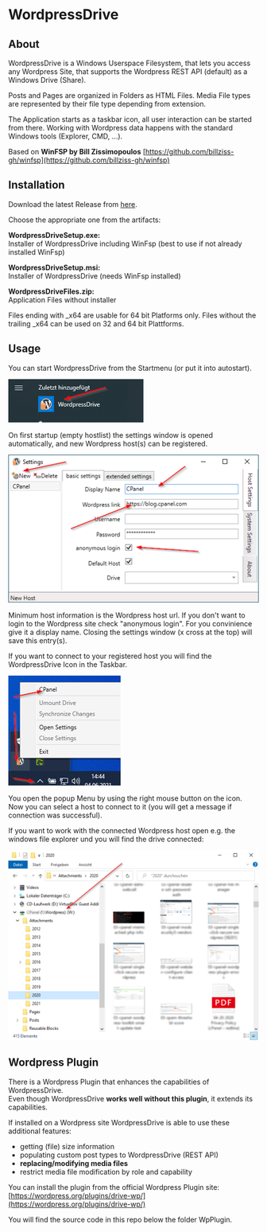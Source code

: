 # WordpressDrive

## About

WordpressDrive is a Windows Userspace Filesystem, that lets you access any Wordpress Site, that supports the Wordpress REST API (default) as a Windows Drive (Share).

Posts and Pages are organized in Folders as HTML Files. Media File types are represented by their file type depending from extension.

The Application starts as a taskbar icon, all user interaction can be started from there. Working with Wordpress data happens with the standard Windows tools (Explorer, CMD, ...).

Based on **WinFSP by Bill Zissimopoulos** [https://github.com/billziss-gh/winfsp](https://github.com/billziss-gh/winfsp)<br/>

## Installation
Download the latest Release from [here](https://github.com/printpagestopdf/WordpressDrive/releases/latest).

Choose the appropriate one from the artifacts:  


**WordpressDriveSetup.exe:**  
Installer of WordpressDrive including WinFsp (best to use if not already installed WinFsp)

**WordpressDriveSetup.msi:**  
Installer of WordpressDrive (needs WinFsp installed)

**WordpressDriveFiles.zip:**  
Application Files without installer

Files ending with _x64 are usable for 64 bit Platforms only.
Files without the trailing _x64 can be used on 32 and 64 bit Plattforms.


## Usage
You can start WordpressDrive from the Startmenu (or put it into autostart).  

![Screenshot](assets/StartupMenu.png)  

On first startup (empty hostlist) the settings window is opened automatically, and new Wordpress host(s) can be registered.

![Screenshot](assets/SettingsFirst.png)  

Minimum host information is the Wordpress host url. If you don't want to login to the Wordpress site check "anonymous login". For you convinience give it a display name.
Closing the settings window (x cross at the top) will save this entry(s).

If you want to connect to your registered host you will find the WordpressDrive Icon in the Taskbar.  

![Screenshot](assets/WpdIcon.png)   
  
You open the popup Menu by using the right mouse button on the icon. Now you can select a host to connect to it (you will get a message if connection was successful).

If you want to work with the connected Wordpress host open e.g. the windows file explorer und you will find the drive connected:  
  
![Screenshot](assets/FileExplorer.png)   
  

## Wordpress Plugin
There is a Wordpress Plugin that enhances the capabilities of WordpressDrive.   
Even though WordpressDrive **works well without this plugin**, it extends its capabilities.

If installed on a Wordpress site WordpressDrive is able to use these additional features:

* getting (file) size information
* populating custom post types to WordpressDrive (REST API)
* **replacing/modifying media files**
* restrict media file modification by role and capability

You can install the plugin from the official Wordpress Plugin site:  
[https://wordpress.org/plugins/drive-wp/](https://wordpress.org/plugins/drive-wp/)

You will find the source code in this repo below the folder WpPlugin. 


